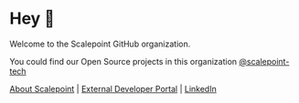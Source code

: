 # Hey 👋

Welcome to the Scalepoint GitHub organization.

You could find our Open Source projects in this organization [@scalepoint-tech](https://github.com/scalepoint-tech)

[About Scalepoint](https://scalepoint.com/) | [External Developer Portal](https://dev.scalepoint.com) | [LinkedIn](https://www.linkedin.com/company/scalepoint)
